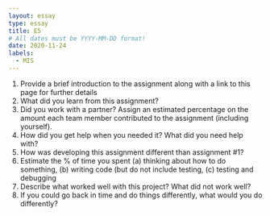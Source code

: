 ```yaml
---
layout: essay
type: essay
title: E5
# All dates must be YYYY-MM-DD format!
date: 2020-11-24
labels:
  - MIS
---
```



1) Provide a brief introduction to the assignment along with a link to this page for further details
2) What did you learn from this assignment?
3) Did you work with a partner? Assign an estimated percentage on the amount each team member contributed to the assignment (including yourself).
4) How did you get help when you needed it? What did you need help with?
5) How was developing this assignment different than assignment #1?
6) Estimate the % of time you spent (a) thinking about how to do something, (b) writing code (but do not include testing, (c) testing and debugging
7) Describe what worked well with this project? What did not work well?
8) If you could go back in time and do things differently, what would you do differently?
